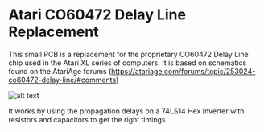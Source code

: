 # Atari CO60472 Delay Line Replacement
This small PCB is a replacement for the proprietary CO60472 Delay Line chip used in the Atari XL series of computers. It is based on schematics found on the AtariAge forums (https://atariage.com/forums/topic/253024-co60472-delay-line/#comments)

![alt text](https://github.com/redhawk668/Atari-CO60472-Delay-Line-Replacement/blob/main/Delay%20Line/Delay%20Line.png)

It works by using the propagation delays on a 74LS14 Hex Inverter with resistors and capacitors to get the right timings.









